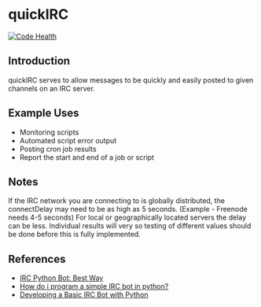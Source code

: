 quickIRC
========

[![Code Health](https://landscape.io/github/shortdudey123/quickIRC/master/landscape.svg)](https://landscape.io/github/shortdudey123/quickIRC/master)

Introduction
------------

quickIRC serves to allow messages to be quickly and easily posted to given channels on an IRC server.

Example Uses
------------

* Monitoring scripts
* Automated script error output
* Posting cron job results
* Report the start and end of a job or script

Notes
-----

If the IRC network you are connecting to is globally distributed, the connectDelay may need to be as high as 5 seconds.  (Example - Freenode needs 4-5 seconds)  For local or geographically located servers the delay can be less.  Individual results will very so testing of different values should be done before this is fully implemented.

References
----------
* [IRC Python Bot: Best Way](http://stackoverflow.com/questions/1100840/irc-python-bot-best-way)
* [How do i program a simple IRC bot in python?](http://stackoverflow.com/questions/2968408/how-do-i-program-a-simple-irc-bot-in-python)
* [Developing a Basic IRC Bot with Python](http://forum.codecall.net/topic/59608-developing-a-basic-irc-bot-with-python/)
